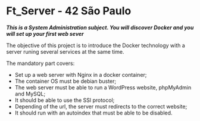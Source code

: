 # Ft_Server - 42 São Paulo
***This is a System Administration subject. You will discover Docker and you will set up your first web sever***

The objective of this project is to introduce the Docker technology with a server runing several services at the same time.

The mandatory part covers:
- Set up a web server with Nginx in a docker container;
- The container OS must be debian buster;
- The web server must be able to run a WordPress website, phpMyAdmin and MySQL;
- It should be able to use the SSl protocol;
- Depending of the url, the server must redirects to the correct website;
- It should run with an autoindex that must be able to be disabled.
